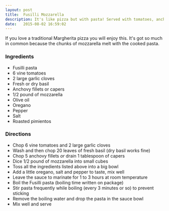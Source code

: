 ```yaml
---
layout: post
title:  Fusilli Mozzarella
description: It's like pizza but with pasta! Served with tomatoes, anchovies, capers, basil and chunks of melted mozzarella cheese.
date:   2015-08-02 16:59:02
---
```


If you love a traditional Margherita pizza you will enjoy this. It's got so much in common because the chunks of mozzarella melt with the cooked pasta.

### Ingredients

- Fusilli pasta
- 6 vine tomatoes
- 2 large garlic cloves
- Fresh or dry basil
- Anchovy fillets or capers
- 1/2 pound of mozzarella
- Olive oil
- Oregano
- Pepper
- Salt
- Roasted pimientos

### Directions

- Chop 6 vine tomatoes and 2 large garlic cloves
- Wash and then chop 20 leaves of fresh basil (dry basil works fine)
- Chop 5 anchovy fillets *or* drain 1 tablespoon of capers
- Dice 1/2 pound of mozzarella into small cubes
- Toss all the ingredients listed above into a big bowl
- Add a little oregano, salt and pepper to taste, mix well
- Leave the sauce to marinate for 1 to 3 hours at room temperature
- Boil the Fusilli pasta (boiling time written on package)
- Stir pasta frequently while boiling (every 3 minutes or so) to prevent sticking
- Remove the boiling water and drop the pasta in the sauce bowl
- Mix well and serve
